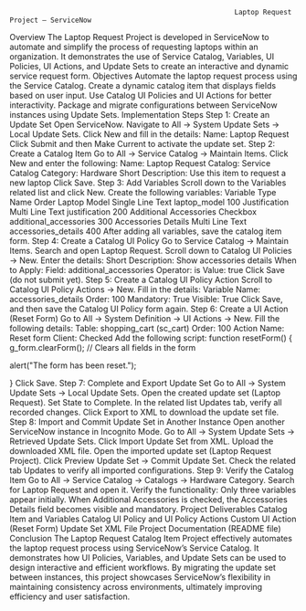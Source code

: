                                                            Laptop Request Project – ServiceNow 
Overview
The Laptop Request Project is developed in ServiceNow to automate and simplify the process of requesting laptops within an organization. It demonstrates the use of Service Catalog, Variables, UI Policies, UI Actions, and Update Sets to create an interactive and dynamic service request form.
Objectives
Automate the laptop request process using the Service Catalog.
Create a dynamic catalog item that displays fields based on user input.
Use Catalog UI Policies and UI Actions for better interactivity.
Package and migrate configurations between ServiceNow instances using Update Sets.
Implementation Steps 
Step 1: Create an Update Set
Open ServiceNow.
Navigate to All → System Update Sets → Local Update Sets.
Click New and fill in the details:
Name: Laptop Request
Click Submit and then Make Current to activate the update set.
 Step 2: Create a Catalog Item
Go to All → Service Catalog → Maintain Items.
Click New and enter the following:
Name: Laptop Request
Catalog: Service Catalog
Category: Hardware
Short Description: Use this item to request a new laptop
Click Save.
Step 3: Add Variables
Scroll down to the Variables related list and click New. Create the following variables:
Variable Type Name Order Laptop Model Single Line Text laptop_model 100 Justification Multi Line Text justification 200 Additional Accessories Checkbox additional_accessories 300 Accessories Details Multi Line Text accessories_details 400
After adding all variables, save the catalog item form.
Step 4: Create a Catalog UI Policy
Go to Service Catalog → Maintain Items.
Search and open Laptop Request.
Scroll down to Catalog UI Policies → New.
Enter the details:
Short Description: Show accessories details
When to Apply:
Field: additional_accessories
Operator: is
Value: true
Click Save (do not submit yet).
Step 5: Create a Catalog UI Policy Action
Scroll to Catalog UI Policy Actions → New.
Fill in the details:
Variable Name: accessories_details
Order: 100
Mandatory: True
Visible: True
Click Save, and then save the Catalog UI Policy form again.
Step 6: Create a UI Action (Reset Form)
Go to All → System Definition → UI Actions → New.
Fill the following details:
Table: shopping_cart (sc_cart)
Order: 100
Action Name: Reset form
Client:  Checked
Add the following script:
function resetForm() {
g_form.clearForm(); // Clears all fields in the form

alert("The form has been reset.");


}
Click Save.
Step 7: Complete and Export Update Set
Go to All → System Update Sets → Local Update Sets.
Open the created update set (Laptop Request).
Set State to Complete.
In the related list Updates tab, verify all recorded changes.
Click Export to XML to download the update set file.
Step 8: Import and Commit Update Set in Another Instance
Open another ServiceNow instance in Incognito Mode.
Go to All → System Update Sets → Retrieved Update Sets.
Click Import Update Set from XML.
Upload the downloaded XML file.
Open the imported update set (Laptop Request Project).
Click Preview Update Set → Commit Update Set.
Check the related tab Updates to verify all imported configurations.
Step 9: Verify the Catalog Item
Go to All → Service Catalog → Catalogs → Hardware Category.
Search for Laptop Request and open it.
Verify the functionality:
Only three variables appear initially.
When Additional Accessories is checked, the Accessories Details field becomes visible and mandatory.
Project Deliverables
Catalog Item and Variables
Catalog UI Policy and UI Policy Actions
Custom UI Action (Reset Form)
Update Set XML File
Project Documentation (README file)
Conclusion
The Laptop Request Catalog Item Project effectively automates the laptop request process using ServiceNow’s Service Catalog. It demonstrates how UI Policies, Variables, and Update Sets can be used to design interactive and efficient workflows. By migrating the update set between instances, this project showcases ServiceNow’s flexibility in maintaining consistency across environments, ultimately improving efficiency and user satisfaction.

